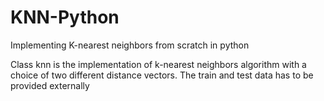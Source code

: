 # KNN-Python
Implementing K-nearest neighbors from scratch in python

Class knn is the implementation of k-nearest neighbors algorithm with a choice of two different distance vectors. The train and test data has to be provided externally
